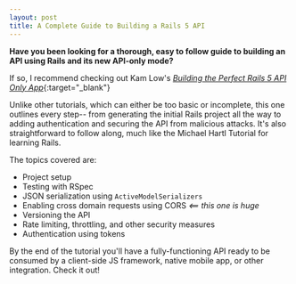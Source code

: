 ```yaml
---
layout: post
title: A Complete Guide to Building a Rails 5 API
---
```


**Have you been looking for a thorough, easy to follow guide to building
an API using Rails and its new API-only mode?**

If so, I recommend checking out Kam Low's [_Building the Perfect Rails 5 API Only
App_](http://sourcey.com/building-the-prefect-rails-5-api-only-app/){:target="_blank"}

Unlike other tutorials, which can either be too basic or incomplete, this one outlines every step-- from generating
the initial Rails project all the way to adding authentication and
securing the API from malicious attacks. It's also straightforward to follow
along, much like the Michael Hartl Tutorial for learning Rails.

The topics covered are:

* Project setup
* Testing with RSpec
* JSON serialization using `ActiveModelSerializers`
* Enabling cross domain requests using CORS _<== this one is huge_
* Versioning the API
* Rate limiting, throttling, and other security measures
* Authentication using tokens

By the end of the tutorial you'll have a fully-functioning API ready to
be consumed by a client-side JS framework, native mobile app, or
other integration. Check it out!
